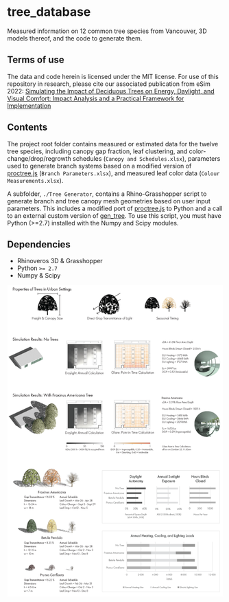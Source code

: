 # tree_database
Measured information on 12 common tree species from Vancouver, 3D models thereof, and the code to generate them.


## Terms of use
The data and code herein is licensed under the MIT license. For use of this repository in research, please cite our associated publication from eSim 2022: [Simulating the Impact of Deciduous Trees on Energy, Daylight, and Visual Comfort: Impact Analysis and a Practical Framework for Implementation](https://www.dropbox.com/s/4klonawms9kbud0/Pan%20%26%20Jakubiec%20-%20Simulating%20the%20Impact%20of%20Deciduous%20Trees%20on%20Energy%2C%20Daylight%2C%20and%20Visual%20Comfort-%20Impact%20Analysis%20and%20a%20Practical%20Framework%20for%20Implementation.pdf?dl=1)


## Contents
The project root folder contains measured or estimated data for the twelve tree species, including canopy gap fraction, leaf clustering, and color-change/drop/regrowth schedules (`Canopy and Schedules.xlsx`), parameters used to generate branch systems based on a modified version of [proctree.js](https://github.com/supereggbert/proctree.js/) (`Branch Parameters.xlsx`), and measured leaf color data (`Colour Measurements.xlsx`).

A subfolder, `./Tree Generator`, contains a Rhino-Grasshopper script to generate branch and tree canopy mesh geometries based on user input parameters. This includes a modified port of [proctree.js](https://github.com/supereggbert/proctree.js/) to Python and a call to an external custom version of [gen_tree](https://github.com/C38C/gen_tree). To use this script, you must have Python (>=2.7) installed with the Numpy and Scipy modules.


## Dependencies
- Rhinoveros 3D & Grasshopper
- Python `>= 2.7`
- Numpy & Scipy


![Image](./img/poster.png)

